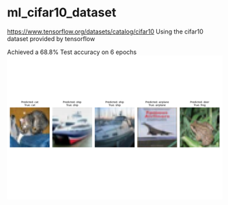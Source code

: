 # ml_cifar10_dataset
https://www.tensorflow.org/datasets/catalog/cifar10
Using the cifar10 dataset provided by tensorflow

Achieved a 68.8% Test accuracy on 6 epochs
![prediction_visualization](https://github.com/Ashto25/ml_cifar10_dataset/blob/main/prediction_visualization.png)
